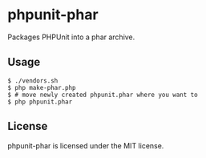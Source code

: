 # phpunit-phar

Packages PHPUnit into a phar archive.

## Usage

    $ ./vendors.sh
    $ php make-phar.php
    $ # move newly created phpunit.phar where you want to
    $ php phpunit.phar

## License

phpunit-phar is licensed under the MIT license.
